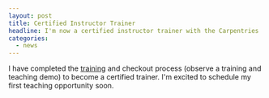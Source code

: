 ```yaml
---
layout: post
title: Certified Instructor Trainer
headline: I'm now a certified instructor trainer with the Carpentries
categories:
  - news
---
```


I have completed the [training](https://carpentries.github.io/trainer-training/) and checkout process (observe a training and teaching demo) to become a certified trainer. I'm excited to schedule my first teaching opportunity soon.
